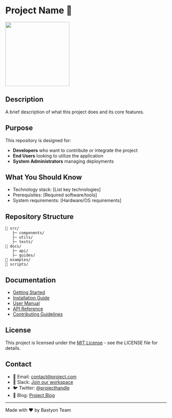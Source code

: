 # Project Name 🚀
<img src="path/to/logo.png" width="200">

## Description
A brief description of what this project does and its core features.

## Purpose
This repository is designed for:
- **Developers** who want to contribute or integrate the project
- **End Users** looking to utilize the application
- **System Administrators** managing deployments

## What You Should Know
- Technology stack: [List key technologies]
- Prerequisites: [Required software/tools]
- System requirements: [Hardware/OS requirements]

## Repository Structure
```
📁 src/
   ├─ components/
   ├─ utils/
   ├─ tests/
📁 docs/
   ├─ api/
   ├─ guides/
📁 examples/
📁 scripts/
```

## Documentation
- [Getting Started](docs/getting-started.md)
- [Installation Guide](docs/installation.md)
- [User Manual](docs/user-manual.md)
- [API Reference](docs/api/reference.md)
- [Contributing Guidelines](CONTRIBUTING.md)

## License
This project is licensed under the [MIT License](LICENSE) - see the LICENSE file for details.

## Contact
- 📧 Email: contact@project.com
- 💬 Slack: [Join our workspace](slack-invite-link)
- 🐦 Twitter: [@projecthandle](twitter-link)
- 📝 Blog: [Project Blog](blog-link)

---
Made with ❤️ by Bastyon Team